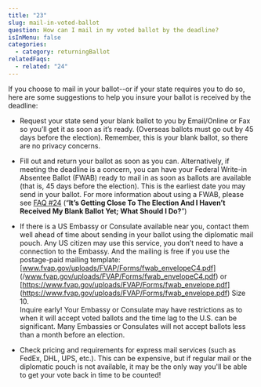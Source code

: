 ```yaml
---
title: "23"
slug: mail-in-voted-ballot
question: How can I mail in my voted ballot by the deadline?
isInMenu: false
categories:
  - category: returningBallot
relatedFaqs:
  - related: "24"
---
```

If you choose to mail in your ballot--or if your state requires you to do so, here are some suggestions to help you insure your ballot is received by the deadline:

* Request your state send your blank ballot to you by Email/Online or Fax so you’ll get it as soon as it’s ready. (Overseas ballots must go out by 45 days before the election). Remember, this is your blank ballot, so there are no privacy concerns.

* Fill out and return your ballot as soon as you can. Alternatively, if meeting the deadline is a concern, you can have your Federal Write-in Absentee Ballot (FWAB) ready to mail in as soon as ballots are available (that is, 45 days before the election). This is the earliest date you may send in your ballot. For more information about using a FWAB, please see [FAQ #24](/faqs/24) (“**It’s Getting Close To The Election And I Haven’t Received My Blank Ballot Yet; What Should I Do?**”)

* If there is a US Embassy or Consulate available near you, contact them well ahead of time about sending in your ballot using the diplomatic mail pouch. Any US citizen may use this service, you don’t need to have a connection to the Embassy. And the mailing is free if you use the postage-paid mailing template: [www.fvap.gov/uploads/FVAP/Forms/fwab_envelopeC4.pdf] (/www.fvap.gov/uploads/FVAP/Forms/fwab_envelopeC4.pdf) or [https://www.fvap.gov/uploads/FVAP/Forms/fwab_envelope.pdf] (https://www.fvap.gov/uploads/FVAP/Forms/fwab_envelope.pdf) Size 10.  
Inquire early! Your Embassy or Consulate may have restrictions as to when it will accept voted ballots and the time lag to the U.S. can be significant. Many Embassies or Consulates will not accept ballots less than a month before an election.

* Check pricing and requirements for express mail services (such as FedEx, DHL, UPS, etc.). This can be expensive, but if regular mail or the diplomatic pouch is not available, it may be the only way you'll be able to get your vote back in time to be counted! 